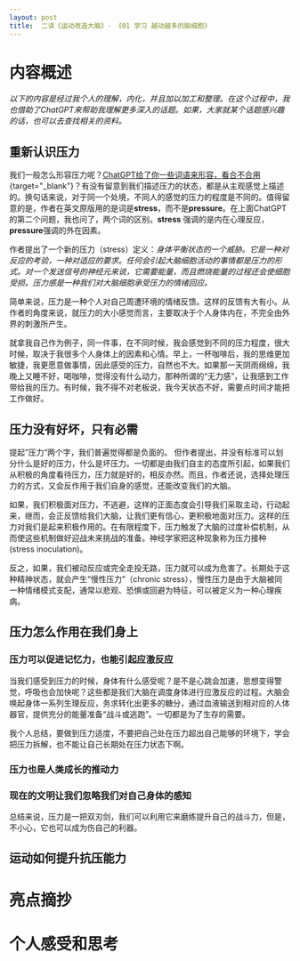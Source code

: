 ```yaml
---
layout: post
title:  二读《运动改造大脑》- 《01 学习 越动越多的脑细胞》
---
```


# 内容概述

*以下的内容是经过我个人的理解，内化，并且加以加工和整理。在这个过程中，我也借助了ChatGPT来帮助我理解更多深入的话题。如果，大家就某个话题感兴趣的话，也可以去查找相关的资料。*



## 重新认识压力

我们一般怎么形容压力呢？[ChatGPT给了你一些词语来形容，看合不合用](https://chatgpt.com/share/66f5fb09-c714-800c-9159-6045b302b1ef){target="_blank"}？有没有留意到我们描述压力的状态，都是从主观感觉上描述的。换句话来说，对于同一个处境，不同人的感觉的压力的程度是不同的。值得留意的是，作者在英文原版用的是词是**stress**，而不是**pressure**。在上面ChatGPT的第二个问题，我也问了，两个词的区别。**stress** 强调的是内在心理反应，**pressure**强调的外在因素。

作者提出了一个新的压力（stress）定义：*身体平衡状态的一个威胁。它是一种对反应的考验，一种对适应的要求。任何会引起大脑细胞活动的事情都是压力的形式。对一个发送信号的神经元来说，它需要能量，而且燃烧能量的过程还会使细胞受损。压力感是一种我们对大脑细胞承受压力的情绪回应。* 

简单来说，压力是一种个人对自己周遭环境的情绪反馈。这样的反馈有大有小。从作者的角度来说，就压力的大小感觉而言，主要取决于个人身体内在，不完全由外界的刺激所产生。

就拿我自己作为例子，同一件事，在不同时候，我会感觉到不同的压力程度，很大时候，取决于我很多个人身体上的因素和心情。早上，一杯咖啡后，我的思维更加敏捷，我更愿意做事情，因此感受的压力，自然也不大。如果那一天阴雨绵绵，我晚上又睡不好，喝咖啡，觉得没有什么动力，那种所谓的“无力感”，让我感到工作带给我的压力。有时候，我不得不对老板说，我今天状态不好，需要点时间才能把工作做好。


## 压力没有好坏，只有必需

提起”压力“两个字，我们普遍觉得都是负面的。 但作者提出，并没有标准可以划分什么是好的压力，什么是坏压力。一切都是由我们自主的态度所引起，如果我们从积极的角度看待压力，压力就是好的，相反亦然。而且，作者还说，选择处理压力的方式，又会反作用于我们自身的感觉，还能改变我们的大脑。

如果，我们积极面对压力，不逃避，这样的正面态度会引导我们采取主动，行动起来，继而，会正反馈给我们大脑，让我们更有信心，更积极地面对压力。这样的压力对我们是起来积极作用的。在有限程度下，压力触发了大脑的过度补偿机制，从而使这些机制做好迎战未来挑战的准备。神经学家把这种现象称为压力接种(stress inoculation)。

反之，如果，我们被动反应或完全走投无路，压力就可以成为危害了。长期处于这种精神状态，就会产生“慢性压力”（chronic stress），慢性压力是由于大脑被同一种情绪模式支配，通常以悲观、恐惧或回避为特征，可以被定义为一种心理疾病。


## 压力怎么作用在我们身上

### 压力可以促进记忆力，也能引起应激反应 

当我们感受到压力的时候，身体有什么感受呢？是不是心跳会加速，思想变得警觉，呼吸也会加快呢？这些都是我们大脑在调度身体进行应激反应的过程。大脑会唤起身体一系列生理反应，务求转化出更多的糖分，通过血液输送到相对应的人体器官，提供充分的能量准备“战斗或逃跑”。一切都是为了生存的需要。

我个人总结，要做到压力适度，不要把自己处在压力超出自己能够的环境下，学会把压力拆解，也不能让自己长期处在压力状态下啊。

### 压力也是人类成长的推动力


### 现在的文明让我们忽略我们对自己身体的感知

总结来说，压力是一把双刃剑，我们可以利用它来磨练提升自己的战斗力，但是，不小心，它也可以成为伤自己的利器。

## 运动如何提升抗压能力



# 亮点摘抄

 

# 个人感受和思考


<!--stackedit_data:
eyJoaXN0b3J5IjpbLTIxMjAyODE0NDEsLTE4NzAwMzM3NzQsLT
Q1MTQyNzIwLDE3ODU3MTgzNjAsLTE0Njc2MDE5MzcsLTIxMTA0
NDk3MDgsLTEwNTE1NjYzMzJdfQ==
-->